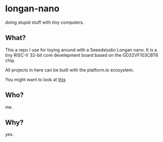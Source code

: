 # longan-nano
doing stupid stuff with tiny computers.

## What?
This a repo I use for toying around with a Seeedstudio Longan nano. It is a tiny RISC-V 32-bit core develepment board based on the GD32VF103CBT6 chip.

All projects in here can be built with the platform.io ecosystem. 

You might want to look at [this](https://github.com/sipeed/platform-gd32v) 

## Who?
me.

## Why?
yes.
